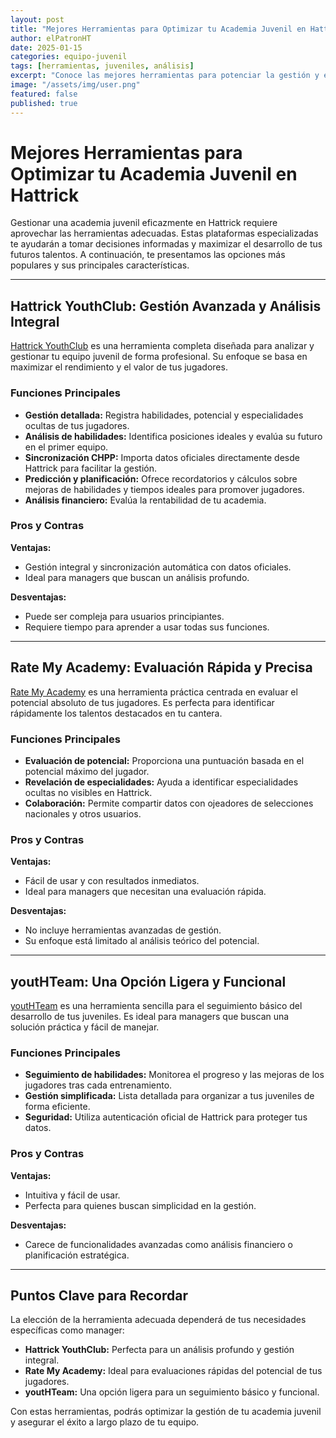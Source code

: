 ```yaml
---
layout: post
title: "Mejores Herramientas para Optimizar tu Academia Juvenil en Hattrick"
author: elPatronHT
date: 2025-01-15
categories: equipo-juvenil
tags: [herramientas, juveniles, análisis]
excerpt: "Conoce las mejores herramientas para potenciar la gestión y el rendimiento de tu cantera en Hattrick."
image: "/assets/img/user.png"
featured: false
published: true
---
```


# Mejores Herramientas para Optimizar tu Academia Juvenil en Hattrick

Gestionar una academia juvenil eficazmente en Hattrick requiere aprovechar las herramientas adecuadas. Estas plataformas especializadas te ayudarán a tomar decisiones informadas y maximizar el desarrollo de tus futuros talentos. A continuación, te presentamos las opciones más populares y sus principales características.

---

## Hattrick YouthClub: Gestión Avanzada y Análisis Integral

[Hattrick YouthClub](https://www.hattrick-youthclub.org/) es una herramienta completa diseñada para analizar y gestionar tu equipo juvenil de forma profesional. Su enfoque se basa en maximizar el rendimiento y el valor de tus jugadores.

### Funciones Principales

- **Gestión detallada:** Registra habilidades, potencial y especialidades ocultas de tus jugadores.
- **Análisis de habilidades:** Identifica posiciones ideales y evalúa su futuro en el primer equipo.
- **Sincronización CHPP:** Importa datos oficiales directamente desde Hattrick para facilitar la gestión.
- **Predicción y planificación:** Ofrece recordatorios y cálculos sobre mejoras de habilidades y tiempos ideales para promover jugadores.
- **Análisis financiero:** Evalúa la rentabilidad de tu academia.

### Pros y Contras

**Ventajas:**

- Gestión integral y sincronización automática con datos oficiales.
- Ideal para managers que buscan un análisis profundo.

**Desventajas:**

- Puede ser compleja para usuarios principiantes.
- Requiere tiempo para aprender a usar todas sus funciones.

---

## Rate My Academy: Evaluación Rápida y Precisa

[Rate My Academy](https://www.rate-my-academy.com/players) es una herramienta práctica centrada en evaluar el potencial absoluto de tus jugadores. Es perfecta para identificar rápidamente los talentos destacados en tu cantera.

### Funciones Principales

- **Evaluación de potencial:** Proporciona una puntuación basada en el potencial máximo del jugador.
- **Revelación de especialidades:** Ayuda a identificar especialidades ocultas no visibles en Hattrick.
- **Colaboración:** Permite compartir datos con ojeadores de selecciones nacionales y otros usuarios.

### Pros y Contras

**Ventajas:**

- Fácil de usar y con resultados inmediatos.
- Ideal para managers que necesitan una evaluación rápida.

**Desventajas:**

- No incluye herramientas avanzadas de gestión.
- Su enfoque está limitado al análisis teórico del potencial.

---

## youtHTeam: Una Opción Ligera y Funcional

[youtHTeam](https://youthteam.moshu.ro/) es una herramienta sencilla para el seguimiento básico del desarrollo de tus juveniles. Es ideal para managers que buscan una solución práctica y fácil de manejar.

### Funciones Principales

- **Seguimiento de habilidades:** Monitorea el progreso y las mejoras de los jugadores tras cada entrenamiento.
- **Gestión simplificada:** Lista detallada para organizar a tus juveniles de forma eficiente.
- **Seguridad:** Utiliza autenticación oficial de Hattrick para proteger tus datos.

### Pros y Contras

**Ventajas:**

- Intuitiva y fácil de usar.
- Perfecta para quienes buscan simplicidad en la gestión.

**Desventajas:**

- Carece de funcionalidades avanzadas como análisis financiero o planificación estratégica.

---

## Puntos Clave para Recordar

La elección de la herramienta adecuada dependerá de tus necesidades específicas como manager:

- **Hattrick YouthClub:** Perfecta para un análisis profundo y gestión integral.
- **Rate My Academy:** Ideal para evaluaciones rápidas del potencial de tus jugadores.
- **youtHTeam:** Una opción ligera para un seguimiento básico y funcional.

Con estas herramientas, podrás optimizar la gestión de tu academia juvenil y asegurar el éxito a largo plazo de tu equipo.
